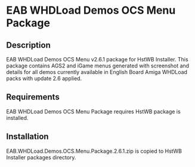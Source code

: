 # EAB WHDLoad Demos OCS Menu Package

## Description

EAB WHDLoad Demos OCS Menu v2.6.1 package for HstWB Installer. This package contains AGS2 and iGame menus generated with screenshot and details for all demos currently available in English Board Amiga WHDLoad packs with update 2.6 applied.

## Requirements

EAB WHDLoad Demos OCS Menu Package requires HstWB package is installed.

## Installation

EAB.WHDLoad.Demos.OCS.Menu.Package.2.6.1.zip is copied to HstWB Installer packages directory.